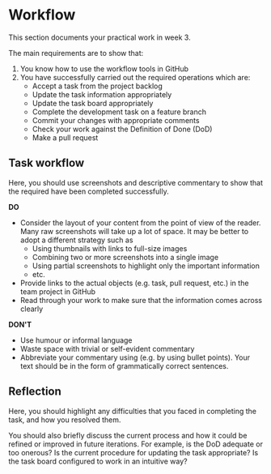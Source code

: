 # Workflow

This section documents your practical work in week 3.

The main requirements are to show that:

1. You know how to use the workflow tools in GitHub
2. You have successfully carried out the required operations which are:
   * Accept a task from the project backlog
   * Update the task information appropriately
   * Update the task board appropriately
   * Complete the development task on a feature branch
   * Commit your changes with appropriate comments
   * Check your work against the Definition of Done (DoD)
   * Make a pull request

## Task workflow

Here, you should use screenshots and descriptive commentary to show that the required
have been completed successfully.

**DO**

* Consider the layout of your content from the point of view of the reader. Many raw
  screenshots will take up a lot of space. It may be better to adopt a different strategy
  such as
  * Using thumbnails with links to full-size images
  * Combining two or more screenshots into a single image 
  * Using partial screenshots to highlight only the important information
  * etc.
* Provide links to the actual objects (e.g. task, pull request, etc.) in the team project
  in GitHub
* Read through your work to make sure that the information comes across clearly

**DON'T**

* Use humour or informal language
* Waste space with trivial or self-evident commentary
* Abbreviate your commentary using (e.g. by using bullet points). Your text should be in
  the form of grammatically correct sentences.

## Reflection

Here, you should highlight any difficulties that you faced in completing the task, and
how you resolved them.

You should also briefly discuss the current process and how it could be refined or
improved in future iterations. For example, is the DoD adequate or too onerous? Is the
current procedure for updating the task appropriate? Is the task board configured to
work in an intuitive way?
